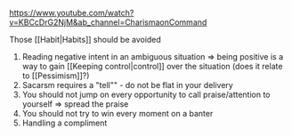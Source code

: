 https://www.youtube.com/watch?v=KBCcDrG2NjM&ab_channel=CharismaonCommand

Those [[Habit|Habits]] should be avoided

1. Reading negative intent in an ambiguous situation => being positive is a way to gain [[Keeping control|control]] over the situation (does it relate to [[Pessimism]]?)
2. Sacarsm requires a "tell"" - do not be flat in your delivery
3. You should not jump on every opportunity to call praise/attention to yourself => spread the praise
4. You should not try to win every moment on a banter
5. Handling a compliment